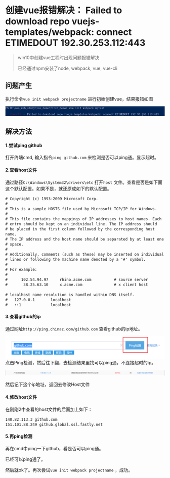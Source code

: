# 创建vue报错解决： Failed to download repo vuejs-templates/webpack: connect ETIMEDOUT 192.30.253.112:443

> win10中创建vue工程时出现问题报错解决
>
> 已经通过npm安装了node, webpack, vue, vue-cli

## 问题产生

执行命令`vue init webpack projectname` 进行初始创建vue，结果报错如图

<img src="img/image-20200913230911263.png" alt="image-20200913230911263" style="zoom:50%;" />



## 解决方法

#### 1.尝试ping github

打开终端cmd, 输入指令`ping github.com` 来检测是否可以ping通。显示超时。

#### 2.查看host文件

通过路径`C:\Windows\System32\drivers\etc` 打开`host` 文件。查看是否是如下面这个默认配置。如果不是，就还原成如下的默认配置。

```shell
# Copyright (c) 1993-2009 Microsoft Corp.
#
# This is a sample HOSTS file used by Microsoft TCP/IP for Windows.
#
# This file contains the mappings of IP addresses to host names. Each
# entry should be kept on an individual line. The IP address should
# be placed in the first column followed by the corresponding host name.
# The IP address and the host name should be separated by at least one
# space.
#
# Additionally, comments (such as these) may be inserted on individual
# lines or following the machine name denoted by a '#' symbol.
#
# For example:
#
#      102.54.94.97     rhino.acme.com          # source server
#       38.25.63.10     x.acme.com              # x client host
 
# localhost name resolution is handled within DNS itself.
#   127.0.0.1       localhost
#   ::1             localhost
```

#### 3.查看github的ip

通过网址`http://ping.chinaz.com/github.com` 查看github的ip地址。

<img src="img/image-20200913231744254.png" alt="image-20200913231744254" style="zoom:50%;" align='left'/>

点击Ping检测，然后往下翻，去检测结果里找可以ping通，不连接超时的ip。

<img src="img/image-20200913231918453.png" alt="image-20200913231918453" style="zoom:50%;" />

然后记下这个ip地址，返回去修改Host文件

#### 4.修改host文件

在刚刚2中查看的host文件的后面加上如下：

``` shell
140.82.113.3 github.com
151.101.88.249 github.global.ssl.fastly.net
```

 #### 5.再ping检测

再在cmd中ping一下github，看是否可以ping通。

已经可以ping通了。



然后就ok了。再次尝试`vue init webpack projectname` ，成功。